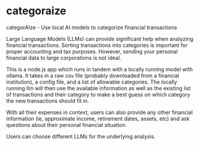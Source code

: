 # categoraize


categorAIze - Use local AI models to categorize financial transactions


Large Language Models (LLMs) can provide significant help when analyzing financial transactions. Sorting transactions into categories is important for proper accounting and tax purposes. However, sending your personal financial data to large corporations is not ideal. 

This is a node.js app which runs in tandem with a locally running model with ollama. It takes in a raw csv file (probably downloaded from a financial institution), a config file, and a list of allowable categories. The locally running llm will then use the available information as well as the existing list of transactions and their category to make a best guess on which category the new transactions should fit in. 

With all their expenses in context, users can also provide any other financial information (ie, approximate income, retirement dates, assets, etc) and ask questions about their personal financial situation. 

Users can choose different LLMs for the underlying analysis. 
